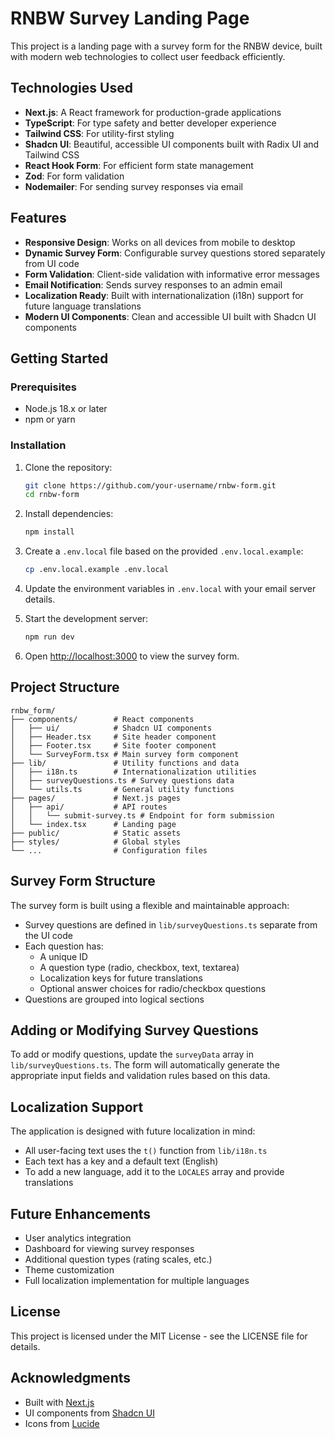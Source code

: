 # RNBW Survey Landing Page

This project is a landing page with a survey form for the RNBW device, built with modern web technologies to collect user feedback efficiently.

## Technologies Used

- **Next.js**: A React framework for production-grade applications
- **TypeScript**: For type safety and better developer experience
- **Tailwind CSS**: For utility-first styling
- **Shadcn UI**: Beautiful, accessible UI components built with Radix UI and Tailwind CSS
- **React Hook Form**: For efficient form state management
- **Zod**: For form validation
- **Nodemailer**: For sending survey responses via email

## Features

- **Responsive Design**: Works on all devices from mobile to desktop
- **Dynamic Survey Form**: Configurable survey questions stored separately from UI code
- **Form Validation**: Client-side validation with informative error messages
- **Email Notification**: Sends survey responses to an admin email
- **Localization Ready**: Built with internationalization (i18n) support for future language translations
- **Modern UI Components**: Clean and accessible UI built with Shadcn UI components

## Getting Started

### Prerequisites

- Node.js 18.x or later
- npm or yarn

### Installation

1. Clone the repository:
   ```bash
   git clone https://github.com/your-username/rnbw-form.git
   cd rnbw-form
   ```

2. Install dependencies:
   ```bash
   npm install
   ```

3. Create a `.env.local` file based on the provided `.env.local.example`:
   ```bash
   cp .env.local.example .env.local
   ```
   
4. Update the environment variables in `.env.local` with your email server details.

5. Start the development server:
   ```bash
   npm run dev
   ```

6. Open [http://localhost:3000](http://localhost:3000) to view the survey form.

## Project Structure

```
rnbw_form/
├── components/        # React components
│   ├── ui/            # Shadcn UI components
│   ├── Header.tsx     # Site header component
│   ├── Footer.tsx     # Site footer component
│   └── SurveyForm.tsx # Main survey form component
├── lib/               # Utility functions and data
│   ├── i18n.ts        # Internationalization utilities
│   ├── surveyQuestions.ts # Survey questions data
│   └── utils.ts       # General utility functions
├── pages/             # Next.js pages
│   ├── api/           # API routes
│   │   └── submit-survey.ts # Endpoint for form submission
│   └── index.tsx      # Landing page
├── public/            # Static assets
├── styles/            # Global styles
└── ...                # Configuration files
```

## Survey Form Structure

The survey form is built using a flexible and maintainable approach:

- Survey questions are defined in `lib/surveyQuestions.ts` separate from the UI code
- Each question has:
  - A unique ID
  - A question type (radio, checkbox, text, textarea)
  - Localization keys for future translations
  - Optional answer choices for radio/checkbox questions
- Questions are grouped into logical sections

## Adding or Modifying Survey Questions

To add or modify questions, update the `surveyData` array in `lib/surveyQuestions.ts`. The form will automatically generate the appropriate input fields and validation rules based on this data.

## Localization Support

The application is designed with future localization in mind:

- All user-facing text uses the `t()` function from `lib/i18n.ts`
- Each text has a key and a default text (English)
- To add a new language, add it to the `LOCALES` array and provide translations

## Future Enhancements

- User analytics integration
- Dashboard for viewing survey responses
- Additional question types (rating scales, etc.)
- Theme customization
- Full localization implementation for multiple languages

## License

This project is licensed under the MIT License - see the LICENSE file for details.

## Acknowledgments

- Built with [Next.js](https://nextjs.org/)
- UI components from [Shadcn UI](https://ui.shadcn.com/)
- Icons from [Lucide](https://lucide.dev/) 